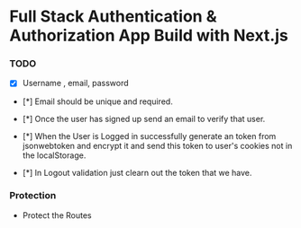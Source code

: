 # Full Stack Authentication & Authorization App Build with Next.js

### TODO

* [x] Username , email, password

* [*] Email should be unique and required.

* [*] Once the user has signed up send an email to verify that user.

* [*] When the User is Logged in successfully generate an token from jsonwebtoken and encrypt it and send this token to user's cookies not in the localStorage.

* [*] In Logout validation just clearn out the token that we have.


### Protection

* Protect the Routes